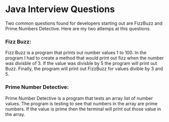# Java Interview Questions 
Two common questions found for developers starting out are FizzBuzz and Prime Numbers Detective. Here are my two attemps at this questions.<br/>

<h3>Fizz Buzz:</h3>
Fizz Buzz is a program that prints out number values 1 to 100. In the program I had to create a method that would print out fizz when the number was divisble of 3. If the value was divisble by 5 the program will print out Buzz. Finally, the program will print out FizzBuzz for values divible by 3 and 5.<br/>

<h3>Prime Number Detective:</h3>
Prime Number Detective is a program that tests an array list of number values. The program is testing to see that numbers in the array are prime numbers. If the value is prime then the terminal will print out those value in the array. 
